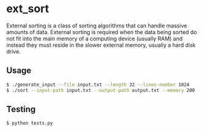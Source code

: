 # ext_sort

External sorting is a class of sorting algorithms that can handle massive amounts of data. External sorting is required when the data being sorted do not fit into the main memory of a computing device (usually RAM) and instead they must reside in the slower external memory, usually a hard disk drive. 

## Usage

```bash
$ ./generate_input --file input.txt --length 32 --lines-number 1024
$ ./sort --input-path input.txt --output-path output.txt --memory 200 --external-storage="$(pwd)" --keep-temp-dir
```

## Testing
```bash
$ python tests.py 
```
